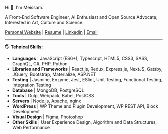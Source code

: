 Hi 👋. I'm Meissam. 

A Front-End Software Engineer, AI Enthusiast and Open Source Advocate; Interested in Art, Culture and Science. 

[Personal Website](https://meissam.net/) | [Resume](https://meissam.net/resume/) | [Linkedin](https://www.linkedin.com/in/meissam-rasouli/) | [Email](mailto:meissam.rasouli@gmail.com)

------

**🖐 Tehnical Skills:**

- **Languages** | JavaScript (ES6+), Typescript, HTML5, CSS3, SASS, GraphQL, C#, PHP, Python 
- **Libraries and Frameworks** | React.js, Redux, Express.js, NextJS, Gatsby, JQuery, Bootstrap, Materialize, ASP.NET 
- **Testing** | Jasmine, Enzyme, Jest, ESlint, Unit Testing, Functional Testing, Integration Testing 
- **Database** | MongoDB, PostgreSQL 
- **Tools** | Gulp, Webpack, Babel, PostCSS 
- **Servers** | Node.js, Apache, nginx 
- **WordPress** | WP Theme and Plugin Development, WP REST API, Block Development 
- **Visual Design** | Figma, Photoshop 
- **Other Skills** | User Experience Design, Algorithm and Data Structures, Web Performance

